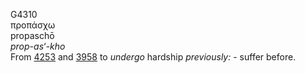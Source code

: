 <body>
  <p>G4310<br>  προπάσχω  <br> propaschō  <br><i>prop-as‘-kho </i><br>From <a href="g4253.htm">4253</a> and <a href="g3958.htm">3958</a>  to <i>undergo</i> hardship <i>previously:</i> - suffer before.<br></p>
 </body>